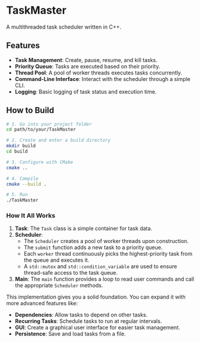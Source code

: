 # TaskMaster

A multithreaded task scheduler written in C++.

## Features

- **Task Management**: Create, pause, resume, and kill tasks.
- **Priority Queue**: Tasks are executed based on their priority.
- **Thread Pool**: A pool of worker threads executes tasks concurrently.
- **Command-Line Interface**: Interact with the scheduler through a simple CLI.
- **Logging**: Basic logging of task status and execution time.

## How to Build

```bash
# 1. Go into your project folder
cd path/to/your/TaskMaster

# 2. Create and enter a build directory
mkdir build
cd build

# 3. Configure with CMake
cmake ..

# 4. Compile
cmake --build .

# 5. Run
./TaskMaster
```
### How It All Works

1.  **Task**: The `Task` class is a simple container for task data.
2.  **Scheduler**:
    * The `Scheduler` creates a pool of worker threads upon construction.
    * The `submit` function adds a new task to a priority queue.
    * Each `worker` thread continuously picks the highest-priority task from the queue and executes it.
    * A `std::mutex` and `std::condition_variable` are used to ensure thread-safe access to the task queue.
3.  **Main**: The `main` function provides a loop to read user commands and call the appropriate `Scheduler` methods.

This implementation gives you a solid foundation. You can expand it with more advanced features like:

* **Dependencies**: Allow tasks to depend on other tasks.
* **Recurring Tasks**: Schedule tasks to run at regular intervals.
* **GUI**: Create a graphical user interface for easier task management.
* **Persistence**: Save and load tasks from a file.